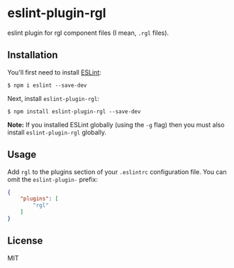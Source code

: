# eslint-plugin-rgl

eslint plugin for rgl component files (I mean, `.rgl` files).

## Installation

You'll first need to install [ESLint](http://eslint.org):

```
$ npm i eslint --save-dev
```

Next, install `eslint-plugin-rgl`:

```
$ npm install eslint-plugin-rgl --save-dev
```

**Note:** If you installed ESLint globally (using the `-g` flag) then you must also install `eslint-plugin-rgl` globally.

## Usage

Add `rgl` to the plugins section of your `.eslintrc` configuration file. You can omit the `eslint-plugin-` prefix:

```json
{
    "plugins": [
        "rgl"
    ]
}
```

## License

MIT
